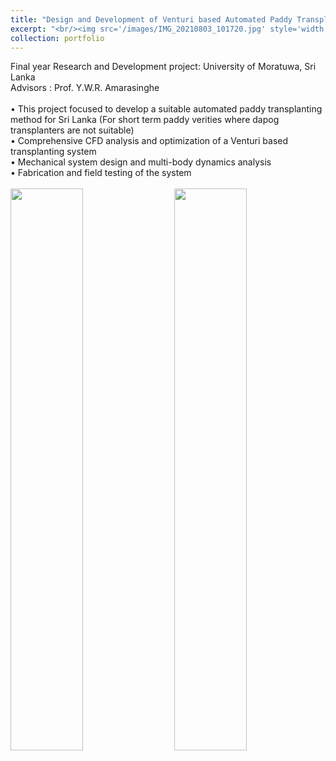 ```yaml
---
title: "Design and Development of Venturi based Automated Paddy Transplanting Machine"
excerpt: "<br/><img src='/images/IMG_20210803_101720.jpg' style='width:60%'>"
collection: portfolio
---
```


Final year Research and Development project: University of Moratuwa, Sri Lanka<br/>
Advisors : Prof. Y.W.R. Amarasinghe<br/>
<br/>
• This project focused to develop a suitable automated paddy transplanting method for Sri Lanka (For short term
paddy verities where dapog transplanters are not suitable)<br/>
• Comprehensive CFD analysis and optimization of a Venturi based transplanting system<br/>
• Mechanical system design and multi-body dynamics analysis<br/>
• Fabrication and field testing of the system<br/>
<br/>
<img src='/images/IMG_20210803_101720.jpg' style='width:48%' align="left">
<img src='/images/IMG_20210723_174648.jpg' style='width:48%' align="right">

